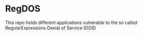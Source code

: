 # RegDOS
This repo holds different applications vulnerable to the so called RegularExpressions Denial of Service (DOS)
